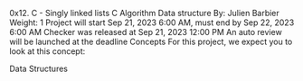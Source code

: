 0x12. C - Singly linked lists
C
Algorithm
Data structure
 By: Julien Barbier
 Weight: 1
 Project will start Sep 21, 2023 6:00 AM, must end by Sep 22, 2023 6:00 AM
 Checker was released at Sep 21, 2023 12:00 PM
 An auto review will be launched at the deadline
Concepts
For this project, we expect you to look at this concept:

Data Structures
